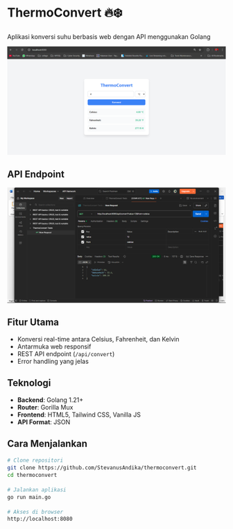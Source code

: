 # ThermoConvert 🔥❄️

Aplikasi konversi suhu berbasis web dengan API menggunakan Golang

![Demo ThermoConvert](assets/UI.png)

## API Endpoint
![API Test](assets/API_TEST.png)

## Fitur Utama
- Konversi real-time antara Celsius, Fahrenheit, dan Kelvin
- Antarmuka web responsif
- REST API endpoint (`/api/convert`)
- Error handling yang jelas

## Teknologi
- **Backend**: Golang 1.21+
- **Router**: Gorilla Mux
- **Frontend**: HTML5, Tailwind CSS, Vanilla JS
- **API Format**: JSON

## Cara Menjalankan
```bash
# Clone repositori
git clone https://github.com/StevanusAndika/thermoconvert.git
cd thermoconvert

# Jalankan aplikasi
go run main.go

# Akses di browser
http://localhost:8080